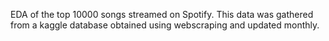 EDA of the top 10000 songs streamed on Spotify. This data was gathered from a kaggle database obtained using webscraping and updated monthly.
